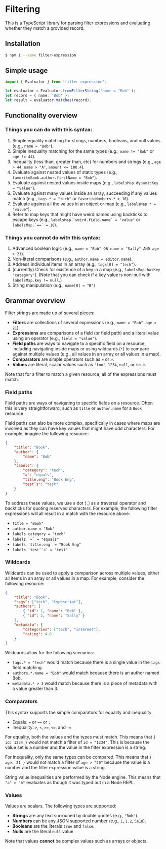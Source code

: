# Filtering

This is a TypeScript library for parsing filter expressions and evaluating
whether they match a provided record.

## Installation

```sh
$ npm i --save filter-expression
```

## Simple usage

```typescript
import { Evaluator } from 'filter-expression';

let evaluator = Evaluator.fromFilterString('name = "Bob"');
let record = { name: 'Bob' };
let result = evaluator.matches(record);
```

## Functionality overview

### Things you can do with this syntax:

1. Simple equality matching for strings, numbers, booleans, and null values
   (e.g., `name = "Bob"`).
2. Simple inequality matching for the same types
   (e.g., `name != "Bob"` or `age != 44`).
3. Inequality (less than, greater than, etc) for numbers and strings
   (e.g., `age > 44`, `name > "A"`, `amount <= 100.4`).
4. Evaluate against nested values of static types
   (e.g., `favoriteBook.author.firstName = "Bob"`).
5. Evaluate against nested values inside maps
   (e.g., `labelsMap.dynamicKey = "value"`).
6. Evaluate against many values inside an array, succeeding if any values match
   (e.g., `tags.* = "tech"` or `favoriteNumbers.* > 10`).
7. Evaluate against all the values in an object or map
   (e.g., `labelsMap.* = "value"`).
8. Refer to map keys that might have weird names using backticks to escape keys
   (e.g., ``labelsMap.`weird.field.name` = "value"`` or ``labelsMap.`==` = 10``).

### Things you cannot do with this syntax:

1. Advanced boolean logic
   (e.g., `name = "Bob" OR name = "Sally" AND age > 21`).
2. Non-literal comparisons
   (e.g., `author.name = editor.name`).
3. Address individual items in an array
   (e.g., `tags[0] = "tech"`).
4. (currently) Check for existence of a key in a map
   (e.g., `labelsMap hasKey "category"`).
   (Note that you can check if a key value is non-null with `labelsMap.key != null`.)
5. String manipulation
   (e.g., `name[0] = "B"`)

## Grammar overview

Filter strings are made up of several pieces:

- **Filters** are collections of several expressions (e.g., `name = "Bob" age > 21`).
- **Expressions** are comparisons of a field (or field path) and a literal value using an operator (e.g., `field = "value"`).
- **Field paths** are ways to navigate to a specific field on a resource,
  including navigating inside maps or using wildcards (`*`) to compare against
  multiple values (e.g., all values in an array or all values in a map).
- **Comparators** are simple operators such as `=` or `>`.
- **Values** are literal, scalar values such as `"foo"`, `1234`, `null`, or `true`.

Note that for a filter to match a given resource, all of the expressions must match.

### Field paths

Field paths are ways of navigating to specific fields on a resource. Often this
is very straightforward, such as `title` or `author.name` for a `Book` resource.

Field paths can also be more complex, specifically in cases where maps are
involved as they can have key values that might have odd characters.
For example, imagine the following resource:

```json
{
    "title": "Book",
    "author": {
        "name": "Bob"
    },
    "labels": {
        "category": "tech",
        "=": "equals",
        "title.eng": "Book Eng",
        "test`s": "test"
    }
}
```

To address these values, we use a dot (`.`) as a traversal operator and backticks for quoting
reserved characters.
For example, the following filter expressions will all result in a match with the resource above:

- `title = "Book"`
- `author.name = "Bob"`
- `labels.category = "tech"`
- ``labels.`=` = "equals"``
- ``labels.`title.eng` = "Book Eng"``
- ```labels.`test``s` = "test"```

### Wildcards

Wildcards can be used to apply a comparison across multiple values, either all items in an array
or all values in a map.
For example, consider the following resource:

```json
{
    "title": "Book",
    "tags": ["tech", "typescript"],
    "authors": [
        { "id": 1, "name": "Bob" },
        { "id": 2, "name": "Sally" }
    ],
    "metadata": {
        "categories": ["tech", "internet"],
        "rating": 4.0
    }
}
```

Wildcards allow for the following scenarios:

- `tags.* = "tech"` would match because there is a single value in the `tags` field matching.
- `authors.*.name = "Bob"` would match because there is an author named Bob.
- `metadata.* > 3` would match because there is a piece of metadata with a value greater than 3.

### Comparators

This syntax supports the simple comparators for equality and inequality:

- Equals: `=` or `==` or `:`
- Inequality: `>`, `<`, `>=`, `<=`, and `!=`

For equality, both the values and the types must match.
This means that `{ id: 1234 }` would not match a filter of `id = "1234"`.
This is because the value set is a number and the value in the filter expression is a string.

For inequality, only the same types can be compared.
This means that `{ age: 21 }` would not match a filter of `age > "20"`
because the value is a number and the filter expression value is a string.

String value inequalities are performed by the Node engine.
This means that `"a" > "b"` evaluates as though it was typed out in a Node REPL.

### Values

Values are scalars. The following types are supported:

- **Strings** are any text surrouned by double quotes (e.g., `"Bob"`).
- **Numbers** can be any JSON supported number (e.g., `1`, `1.2`, `5e10`).
- **Booleans** are the literals `true` and `false`.
- **Nulls** are the literal `null` value.

Note that values **cannot** be complex values such as arrays or objects.
